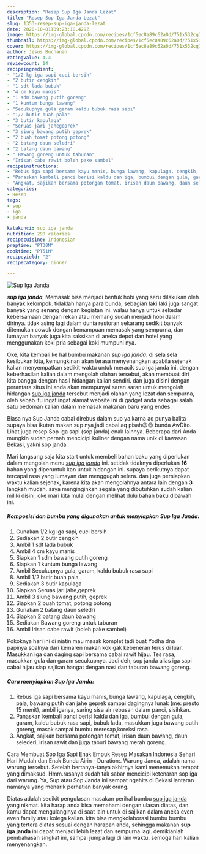 ```yaml
---
description: "Resep Sup Iga Janda Lezat"
title: "Resep Sup Iga Janda Lezat"
slug: 1353-resep-sup-iga-janda-lezat
date: 2020-10-01T09:23:18.429Z
image: https://img-global.cpcdn.com/recipes/1cf5ec8a89c62a0d/751x532cq70/sup-iga-janda-foto-resep-utama.jpg
thumbnail: https://img-global.cpcdn.com/recipes/1cf5ec8a89c62a0d/751x532cq70/sup-iga-janda-foto-resep-utama.jpg
cover: https://img-global.cpcdn.com/recipes/1cf5ec8a89c62a0d/751x532cq70/sup-iga-janda-foto-resep-utama.jpg
author: Jesus Buchanan
ratingvalue: 4.4
reviewcount: 14
recipeingredient:
- "1/2 kg iga sapi cuci bersih"
- "2 butir cengkih"
- "1 sdt lada bubuk"
- "4 cm kayu manis"
- "1 sdm bawang putih goreng"
- "1 kuntum bunga lawang"
- "Secukupnya gula garam kaldu bubuk rasa sapi"
- "1/2 butir buah pala"
- "3 butir kapulaga"
- "Seruas jari jahegeprek"
- "3 siung bawang putih geprek"
- "2 buah tomat potong potong"
- "2 batang daun seledri"
- "2 batang daun bawang"
- " Bawang goreng untuk taburan"
- "Irisan cabe rawit boleh pake sambel"
recipeinstructions:
- "Rebus iga sapi bersama kayu manis, bunga lawang, kapulaga, cengkih, pala, bawang putih dan jahe geprek sampai dagingnya lunak (me: presto 15 menit), ambil iganya, saring sisa air rebusan dalam panci, sisihkan."
- "Panaskan kembali panci berisi kaldu dan iga, bumbui dengan gula, garam, kaldu bubuk rasa sapi, bubuk lada, masukkan juga bawang putih goreng, masak sampai bumbu meresap,koreksi rasa."
- "Angkat, sajikan bersama potongan tomat, irisan daun bawang, daun selederi, irisan rawit dan juga taburi bawang merah goreng."
categories:
- Resep
tags:
- sup
- iga
- janda

katakunci: sup iga janda 
nutrition: 290 calories
recipecuisine: Indonesian
preptime: "PT30M"
cooktime: "PT51M"
recipeyield: "2"
recipecategory: Dinner

---
```



![Sup Iga Janda](https://img-global.cpcdn.com/recipes/1cf5ec8a89c62a0d/751x532cq70/sup-iga-janda-foto-resep-utama.jpg)

<b><i>sup iga janda</i></b>, Memasak bisa menjadi bentuk hobi yang seru dilakukan oleh banyak kelompok. tidaklah hanya para bunda, sebagian laki laki juga sangat banyak yang senang dengan kegiatan ini. walau hanya untuk sekedar kebersamaan dengan rekan atau memang sudah menjadi hobi dalam dirinya. tidak asing lagi dalam dunia restoran sekarang sedikit banyak ditemukan cowok dengan kemampuan memasak yang sempurna, dan lumayan banyak juga kita saksikan di aneka depot dan hotel yang menggunakan koki pria sebagai koki mumpuni nya.

Oke, kita kembali ke hal bumbu makanan <i>sup iga janda</i>. di sela sela kesibukan kita, kemungkinan akan terasa menyenangkan apabila sejenak kalian menyempatkan sedikit waktu untuk meracik sup iga janda ini. dengan keberhasilan kalian dalam mengolah olahan tersebut, akan membuat diri kita bangga dengan hasil hidangan kalian sendiri. dan juga disini dengan perantara situs ini anda akan mempunyai saran saran untuk mengolah hidangan <u>sup iga janda</u> tersebut menjadi olahan yang lezat dan sempurna, oleh sebab itu ingat ingat alamat website ini di gadget anda sebagai salah satu pedoman kalian dalam memasak makanan baru yang endes.

Biasa nya Sup Janda cabai direbus dalam sup ya.karna aq punya balita supaya bisa ikutan makan sup nya,jadi cabai aq pisah😉😊 bunda AwDito. Lihat juga resep Sop iga sapi (sop janda) enak lainnya. Beberapa dari Anda mungkin sudah pernah mencicipi kuliner dengan nama unik di kawasan Bekasi, yakni sop janda.


Mari langsung saja kita start untuk membeli bahan baku yang diperlukan dalam mengolah menu <u><i>sup iga janda</i></u> ini. setidak tidaknya diperlukan <b>16</b> bahan yang diperuntuk kan untuk hidangan ini. supaya berikutnya dapat tercapai rasa yang lumayan dan menggugah selera. dan juga persiapkan waktu kalian sejenak, karena kita akan mengolahnya antara lain dengan <b>3</b> langkah mudah. saya menginginkan segala yang dibutuhkan sudah kalian miliki disini, oke mari kita mulai dengan melihat dulu bahan baku dibawah ini.

<!--inarticleads1-->

##### Komposisi dan bumbu yang digunakan untuk menyiapkan Sup Iga Janda:

1. Gunakan 1/2 kg iga sapi, cuci bersih
1. Sediakan 2 butir cengkih
1. Ambil 1 sdt lada bubuk
1. Ambil 4 cm kayu manis
1. Siapkan 1 sdm bawang putih goreng
1. Siapkan 1 kuntum bunga lawang
1. Ambil Secukupnya gula, garam, kaldu bubuk rasa sapi
1. Ambil 1/2 butir buah pala
1. Sediakan 3 butir kapulaga
1. Siapkan Seruas jari jahe,geprek
1. Ambil 3 siung bawang putih, geprek
1. Siapkan 2 buah tomat, potong potong
1. Gunakan 2 batang daun seledri
1. Siapkan 2 batang daun bawang
1. Sediakan  Bawang goreng untuk taburan
1. Ambil Irisan cabe rawit (boleh pake sambel)


Pokoknya hari ini di niatin mau masak komplet tadi buat Yodha dna papinya.soalnya dari kemaren makan kok gak kebeneran terus di luar. Masukkan iga dan daging sapi bersama cabai rawit hijau. Tes rasa, masukkan gula dan garam secukupnya. Jadi deh, sop janda alias iga sapi cabai hijau siap sajikan hangat dengan nasi dan taburan bawang goreng. 

<!--inarticleads2-->

##### Cara menyiapkan Sup Iga Janda:

1. Rebus iga sapi bersama kayu manis, bunga lawang, kapulaga, cengkih, pala, bawang putih dan jahe geprek sampai dagingnya lunak (me: presto 15 menit), ambil iganya, saring sisa air rebusan dalam panci, sisihkan.
1. Panaskan kembali panci berisi kaldu dan iga, bumbui dengan gula, garam, kaldu bubuk rasa sapi, bubuk lada, masukkan juga bawang putih goreng, masak sampai bumbu meresap,koreksi rasa.
1. Angkat, sajikan bersama potongan tomat, irisan daun bawang, daun selederi, irisan rawit dan juga taburi bawang merah goreng.


Cara Membuat Sop Iga Sapi Enak Empuk Resep Masakan Indonesia Sehari Hari Mudah dan Enak Bunda Airin - Duration:. Warung Janda, adalah nama warung tersebut. Setelah bertanya-tanya akhirnya kami menemukan tempat yang dimaksud. Hmm.rasanya sudah tak sabar mencicipi ketenaran sop iga dari warung. Ya, Sup atau Sop Janda ini sempat ngehits di Bekasi lantaran namanya yang menarik perhatian banyak orang. 

Diatas adalah sedikit pengulasan masakan perihal bumbu <u>sup iga janda</u> yang nikmat. kita harap anda bisa memahami dengan ulasan diatas, dan kamu dapat mengulanginya di saat lain untuk di sajikan dalam aneka even even family atau kolega kalian. kita bisa mengkolaborasi bumbu bumbu yang tertera diatas sesuai dengan harapan anda, sehingga makanan <b>sup iga janda</b> ini dapat menjadi lebih lezat dan sempurna lagi. demikianlah pembahasan singkat ini, sampai jumpa lagi di lain waktu. semoga hari kalian menyenangkan.
